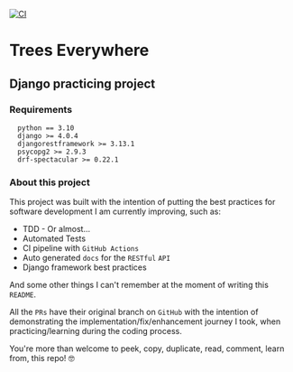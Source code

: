 [![CI](https://github.com/GabrielSousa02/trees_everywhere/actions/workflows/ci.yml/badge.svg)](https://github.com/GabrielSousa02/trees_everywhere/actions/workflows/ci.yml)

# Trees Everywhere


## Django practicing project

### Requirements

```
  python == 3.10
  django >= 4.0.4
  djangorestframework >= 3.13.1
  psycopg2 >= 2.9.3
  drf-spectacular >= 0.22.1
```

### About this project
This project was built with the intention of putting the best practices
for software development I am currently improving, such as:
* TDD - Or almost...
* Automated Tests
* CI pipeline with `GitHub Actions`
* Auto generated `docs` for the `RESTful` `API`
* Django framework best practices

And some other things I can't remember at the moment of writing this `README`.

All the `PRs` have their original branch on `GitHub` with the intention of
demonstrating the implementation/fix/enhancement journey I took, when practicing/learning
during the coding process.

You're more than welcome to peek, copy, duplicate, read, comment, learn from, this repo! 🤓  
